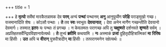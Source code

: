 +++
title = 1

+++
हे **मृत्यो** सर्वेषां मारकैतन्नामक देव **परम्** अन्यं **पन्थां** पन्थानम् **अनु** आनुपूर्व्येण **परेहि** पराङ्मुखो गच्छ। यजमानादिति शेषः । कोऽसौ पन्थाः । **ते** तव **स्वः** स्वभूतः **देवयानात्** । देवा अनेन मार्गेण गच्छन्तीति देवयानो देवमार्गः। तस्मात् **इतरः** यः पन्थाः तं प्रगच्छ । न केवलमतः परागच्छ अपि तु **चक्षुष्मते** दर्शनवते **शृण्वते** सर्वम् । अप्रतिहतसर्वेन्द्रियविज्ञानायेत्यर्थः । **ते** तुभ्यं **ब्रवीमि** कथयामि । **नः** अस्माकं **प्रजां** दुहितृदौहित्रात्मिकां **मा** **रिरिषः** मा हिंसीः । **उत** अपि च **वीरान्** पुत्रपौत्रादीन् **मा** हिंसीः । तत्परागमनेन रक्षेत्यर्थः ॥